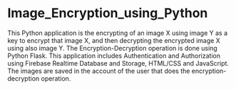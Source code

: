 # Image_Encryption_using_Python

This Python application is the encrypting of an image X using  image Y as a key to encrypt that image X, and then decrypting the encrypted image X using also image Y.
The Encryption-Decryption operation is done using Python Flask.
This application includes Authentication and Authorization using Firebase Realtime Database and Storage, HTML/CSS and JavaScript.
The images are saved in the account of the user that does the encryption-decryption operation.
